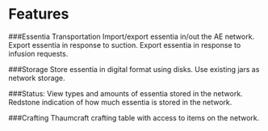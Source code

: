 ﻿Features
==================

###Essentia Transportation
    Import/export essentia in/out the AE network.
    Export essentia in response to suction.
    Export essentia in response to infusion requests.
    
###Storage
    Store essentia in digital format using disks.
    Use existing jars as network storage.
    
###Status:
    View types and amounts of essentia stored in the network.
    Redstone indication of how much essentia is stored in the network.
    
###Crafting
    Thaumcraft crafting table with access to items on the network.